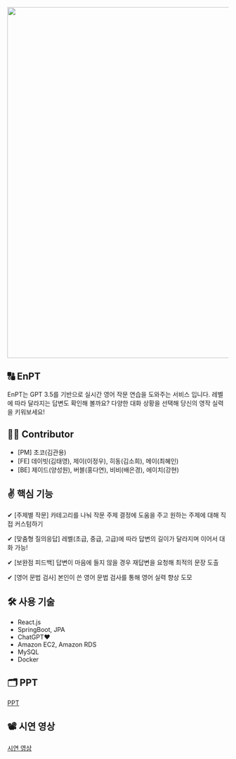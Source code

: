 <p align = "center">
<img src="https://github.com/4th-umc-hackathon/.github/assets/86403488/5d514581-c2df-4053-bad6-41b637e5340e" width="800"/>
</p>

🔠 EnPT
---
EnPT는 GPT 3.5를 기반으로 실시간 영어 작문 연습을 도와주는 서비스 입니다.
레벨에 따라 달라지는 답변도 확인해 볼까요?
다양한 대화 상황을 선택해 당신의 영작 실력을 키워보세요!

👩‍💻 Contributor
---
- [PM] 초코(김관용)
- [FE] 데이빗(김태영), 제이(이정우), 히동(김소희), 메이(최혜인)
- [BE] 제이드(양성원), 버블(홍다연), 비비(배은경), 에이치(강현)

✌️ 핵심 기능
---
✔ [주제별 작문] 카테고리를 나눠 작문 주제 결정에 도움을 주고 원하는 주제에 대해 직접 커스텀하기

✔ [맞춤형 질의응답] 레벨(초급, 중급, 고급)에 따라 답변의 길이가 달라지며 이어서 대화 가능!

✔ [보완점 피드백] 답변이 마음에 들지 않을 경우 재답변을 요청해 최적의 문장 도출

✔ [영어 문법 검사] 본인이 쓴 영어 문법 검사를 통해 영어 실력 향상 도모


🛠 사용 기술
---
- React.js
- SpringBoot, JPA
- ChatGPT❤️
- Amazon EC2, Amazon RDS
- MySQL
- Docker


🗂️ PPT
---
[PPT](https://docs.google.com/presentation/d/13DWcFMeBF-nIZaf1THJ8pFIVi46loGkK/edit?usp=sharing&ouid=111865899156782818991&rtpof=true&sd=true)

📽️ 시연 영상
---
[시연 영상](https://youtu.be/qUiTG8JsvxA)


